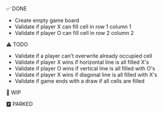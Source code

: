 ✅ DONE
- Create empty game board
- Validate if player X can fill cell in row 1 column 1
- Validate if player O can fill cell in row 2 column 2

⚠️ TODO
- Validate if a player can't overwrite already occupied cell
- Validate if player X wins if horizontal line is all filled X's
- Validate if player O wins if vertical line is all filled with O's
- Validate if player X wins if diagonal line is all filled with X's
- Validate if game ends with a draw if all cells are filled

🚧 WIP

🅿️ PARKED
